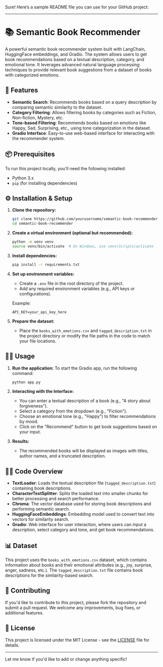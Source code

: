 Sure! Here’s a sample README file you can use for your GitHub project:

---

# 📚 Semantic Book Recommender

A powerful semantic book recommender system built with LangChain, HuggingFace embeddings, and Gradio. The system allows users to get book recommendations based on a textual description, category, and emotional tone. It leverages advanced natural language processing techniques to provide relevant book suggestions from a dataset of books with categorized emotions.

## 🚀 Features

* **Semantic Search**: Recommends books based on a query description by comparing semantic similarity to the dataset.
* **Category Filtering**: Allows filtering books by categories such as Fiction, Non-fiction, Mystery, etc.
* **Tone-based Filtering**: Recommends books based on emotions like Happy, Sad, Surprising, etc., using tone categorization in the dataset.
* **Gradio Interface**: Easy-to-use web-based interface for interacting with the recommender system.

## 📦 Prerequisites

To run this project locally, you'll need the following installed:

* Python 3.x
* `pip` (for installing dependencies)

## ⚙️ Installation & Setup

1. **Clone the repository:**

   ```bash
   git clone https://github.com/yourusername/semantic-book-recommender.git
   cd semantic-book-recommender
   ```

2. **Create a virtual environment (optional but recommended):**

   ```bash
   python -m venv venv
   source venv/bin/activate  # On Windows, use venv\Scripts\activate
   ```

3. **Install dependencies:**

   ```bash
   pip install -r requirements.txt
   ```

4. **Set up environment variables:**

   * Create a `.env` file in the root directory of the project.
   * Add any required environment variables (e.g., API keys or configurations).

   Example:

   ```
   API_KEY=your_api_key_here
   ```

5. **Prepare the dataset:**

   * Place the `books_with_emotions.csv` and `tagged_description.txt` in the project directory or modify the file paths in the code to match your file locations.

## 🧑‍💻 Usage

1. **Run the application:**
   To start the Gradio app, run the following command:

   ```bash
   python app.py
   ```

2. **Interacting with the Interface:**

   * You can enter a textual description of a book (e.g., "A story about forgiveness").
   * Select a category from the dropdown (e.g., "Fiction").
   * Choose an emotional tone (e.g., "Happy") to filter recommendations by mood.
   * Click on the "Recommend" button to get book suggestions based on your input.

3. **Results:**

   * The recommended books will be displayed as images with titles, author names, and a truncated description.

## 🧑‍💻 Code Overview

* **TextLoader**: Loads the textual description file (`tagged_description.txt`) containing book descriptions.
* **CharacterTextSplitter**: Splits the loaded text into smaller chunks for better processing and search performance.
* **Chroma**: The vector database used for storing book descriptions and performing semantic search.
* **HuggingFaceEmbeddings**: Embedding model used to convert text into vectors for similarity search.
* **Gradio**: Web interface for user interaction, where users can input a description, select category and tone, and get book recommendations.

## 📊 Dataset

This project uses the `books_with_emotions.csv` dataset, which contains information about books and their emotional attributes (e.g., joy, surprise, anger, sadness, etc.). The `tagged_description.txt` file contains book descriptions for the similarity-based search.

## 📄 Contributing

If you'd like to contribute to this project, please fork the repository and submit a pull request. We welcome any improvements, bug fixes, or additional features.

## 📄 License

This project is licensed under the MIT License - see the [LICENSE](LICENSE) file for details.

---

Let me know if you'd like to add or change anything specific!
